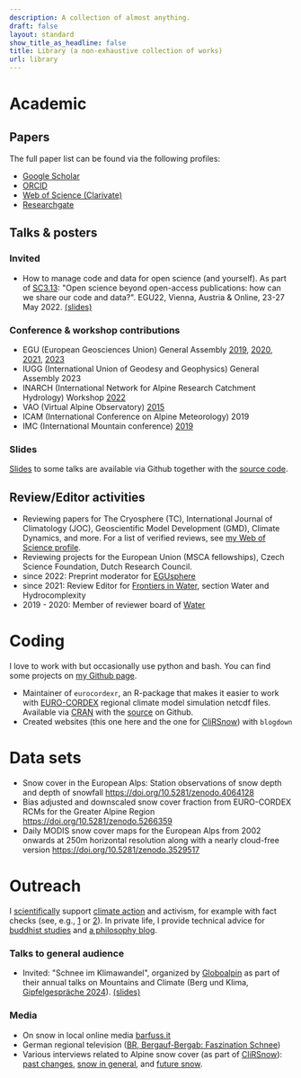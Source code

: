 ```yaml
---
description: A collection of almost anything.
draft: false
layout: standard
show_title_as_headline: false
title: Library (a non-exhaustive collection of works)
url: library
---
```



# Academic

## Papers

The full paper list can be found via the following profiles:


<ul class="fa-ul">
  <li><span class="fa-li"><i class="ai ai-google-scholar"></i></span><a href="https://scholar.google.com/citations?user=de2JAHYAAAAJ&hl=de">Google Scholar</a>  </li>
  <li><span class="fa-li"><i class="ai ai-orcid"></i></span><a href="http://orcid.org/0000-0002-8082-1890">ORCID</a></li>
  <li><span class="fa-li"><i class="ai ai-clarivate"></i></span><a href="https://www.webofscience.com/wos/author/record/HGD-8818-2022">Web of Science (Clarivate)</a>  </li>
  <li><span class="fa-li"><i class="ai ai-researchgate"></i></span><a href="https://www.researchgate.net/profile/Michael_Matiu">Researchgate</a></li>
</ul>





## Talks & posters

### Invited

- How to manage code and data for open science (and yourself). As part of [SC3.13](https://meetingorganizer.copernicus.org/EGU22/session/44089): "Open science beyond open-access publications: how can we share our code and data?". EGU22, Vienna, Austria & Online, 23-27 May 2022. [(slides)](https://mitmat.github.io/slides/2022-05-26-egu/code-data-open-science.html)


### Conference & workshop contributions


- EGU (European Geosciences Union) General Assembly [2019](https://meetingorganizer.copernicus.org/EGU2019/EGU2019-7000.pdf), [2020](https://meetingorganizer.copernicus.org/EGU2020/EGU2020-4610.html), [2021](https://meetingorganizer.copernicus.org/EGU21/EGU21-3287.html), [2023](https://meetingorganizer.copernicus.org/EGU23/EGU23-1402.html)
- IUGG (International Union of Geodesy and Geophysics) General Assembly 2023 
- INARCH (International Network for Alpine Research Catchment Hydrology) Workshop [2022](https://inarch.usask.ca/news-events/inarch-workshop-2022.php)
- VAO (Virtual Alpine Observatory) [2015](https://www.bayfor.org/en/news/events/detail-en/events/show/virtual-alpine-observatory-symposium-2015.html)
- ICAM (International Conference on Alpine Meteorology) 2019
- IMC (International Mountain conference) [2019](https://www.uibk.ac.at/congress/imc2019/program/2.3.b.html.en)

### Slides

[Slides](https://mitmat.github.io/slides) to some talks are available via Github together with the [source code](https://github.com/mitmat/slides).

## Review/Editor activities

- Reviewing papers for The Cryosphere (TC), International Journal of Climatology (JOC), Geoscientific Model Development (GMD), Climate Dynamics, and more. For a list of verified reviews, see [my Web of Science profile](https://www.webofscience.com/wos/author/record/HGD-8818-2022).
- Reviewing projects for the European Union (MSCA fellowships), Czech Science Foundation, Dutch Research Council. 
- since 2022: Preprint moderator for [EGUsphere](https://www.egusphere.net/)
- since 2021: Review Editor for [Frontiers in Water](https://www.frontiersin.org/journals/water#), section Water and Hydrocomplexity
- 2019 - 2020: Member of reviewer board of [Water](https://www.mdpi.com/journal/water/) 



# Coding

I love to work with <a href="https://www.r-project.org/"><i class="fab fa-r-project"></i></a> but occasionally use python and bash. You can find some projects on [my Github page](https://github.com/mitmat/).

- Maintainer of `eurocordexr`, an R-package that makes it easier to work with [EURO-CORDEX](https://www.euro-cordex.net/) regional climate model simulation netcdf files. Available via [CRAN](https://cran.r-project.org/web/packages/eurocordexr/index.html) with the [source](https://github.com/mitmat/eurocordexr) on Github.
- Created websites (this one here and the one for [CliRSnow](https://clirsnow.netlify.app/)) with `blogdown`


# Data sets

- Snow cover in the European Alps: Station observations of snow depth and depth of snowfall https://doi.org/10.5281/zenodo.4064128
- Bias adjusted and downscaled snow cover fraction from EURO-CORDEX RCMs for the Greater Alpine Region https://doi.org/10.5281/zenodo.5266359
- Daily MODIS snow cover maps for the European Alps from 2002 onwards at 250m horizontal resolution along with a nearly cloud-free version https://doi.org/10.5281/zenodo.3529517



# Outreach

I [scientifically](https://www.scientistsforfuture.bz/de/scientists-for-future-south-tyrol-deutsch/) support [climate action](https://climateaction.bz/) and activism, for example with fact checks (see, e.g., [1](https://climateaction.bz/faktencheck-dolomiti-superski-vs-klimafakten/) or   [2](https://www.scientistsforfuture.bz/de/2023/08/16/faktencheck-scarafoni-oberkofler/)). In private life, I provide technical advice for [buddhist studies](http://erschbamer.net/) and [a philosophy blog](https://www.erinnermich.eu/). 

### Talks to general audience

- Invited: "Schnee im Klimawandel", organized by [Globoalpin](https://www.globoalpin.com/) as part of their annual talks on Mountains and Climate (Berg und Klima, [Gipfelgespräche 2024](https://www.globoalpin.com/de/gipfelgespraeche-berg-und-klima-im-fokus.html)). [(slides)](https://mitmat.github.io/slides/2024-01-12-bergklima/bergklima.html)

### Media

- On snow in local online media [barfuss.it](https://www.barfuss.it/leben/wenn-die-schneetage-schwinden/)
- German regional television ([BR, Bergauf-Bergab: Faszination Schnee](https://1.ard.de/faszination-schnee))
- Various interviews related to Alpine snow cover (as part of [CliRSnow](/cherries/clirsnow/)): [past changes](https://clirsnow.netlify.app/communication/media-coverage-alpine-snow-paper/),  [snow in general](https://clirsnow.netlify.app/communication/media-coverage-snow-dossier/), and [future snow](https://clirsnow.netlify.app/communication/media-coverage-future-alps-paper/).

<!--
### Blog entries

- [Techonology won't save us](https://www.eurac.edu/en/blogs/covid-19/time-to-reboot-technology-wont-save-us), as part of Eurac's [Covid-19 and Beyond](https://www.eurac.edu/en/blogs/covid-19) blog
- [The aerial cableway for the climate](https://climateaction.bz/die-cabrio-seilbahn-fur-das-klima/) as part of the "Everyday for Greenwashing" section at [climateaction.bz](https://climateaction.bz/)
-->


